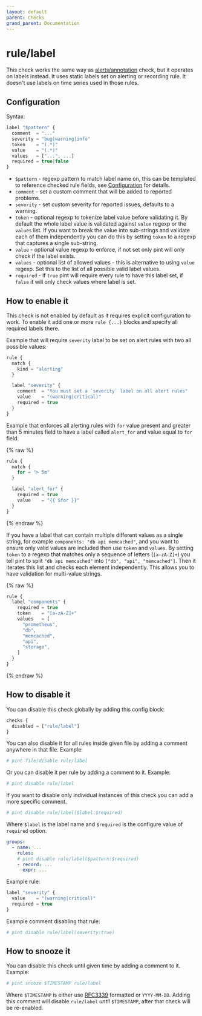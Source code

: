 ```yaml
---
layout: default
parent: Checks
grand_parent: Documentation
---
```


# rule/label

This check works the same way as [alerts/annotation](../alerts/annotation.md) check,
but it operates on labels instead.
It uses static labels set on alerting or recording rule. It doesn't use
labels on time series used in those rules.

## Configuration

Syntax:

```js
label "$pattern" {
  comment  = "..."
  severity = "bug|warning|info"
  token    = "(.*)"
  value    = "(.*)"
  values   = ["...", ...]
  required = true|false
}
```

- `$pattern` - regexp pattern to match label name on, this can be templated
  to reference checked rule fields, see [Configuration](../../configuration.md)
  for details.
- `comment` - set a custom comment that will be added to reported problems.
- `severity` - set custom severity for reported issues, defaults to a warning.
- `token` - optional regexp to tokenize label value before validating it.
  By default the whole label value is validated against `value` regexp or
  the `values` list. If you want to break the value into sub-strings and
  validate each of them independently you can do this by setting `token`
  to a regexp that captures a single sub-string.
- `value` - optional value regexp to enforce, if not set only pint will only
  check if the label exists.
- `values` - optional list of allowed values - this is alternative to using
  `value` regexp. Set this to the list of all possible valid label values.
- `required` - if `true` pint will require every rule to have this label set,
  if `false` it will only check values where label is set.

## How to enable it

This check is not enabled by default as it requires explicit configuration
to work.
To enable it add one or more `rule {...}` blocks and specify all required
labels there.

Example that will require `severity` label to be set on alert rules with two
all possible values:

```js
rule {
  match {
    kind = "alerting"
  }

  label "severity" {
    comment  = "You must set a `severity` label on all alert rules"
    value    = "(warning|critical)"
    required = true
  }
}
```

Example that enforces all alerting rules with `for` value present and greater
than 5 minutes field to have a label called `alert_for` and value equal to
`for` field.

{% raw %}

```js
rule {
  match {
    for = "> 5m"
  }

  label "alert_for" {
    required = true
    value    = "{{ $for }}"
  }
}
```

{% endraw %}

If you have a label that can contain multiple different values as a single string,
for example `components: "db api memcached"`, and you want to ensure only valid values
are included then use `token` and `values`.
By setting `token` to a regexp that matches only a sequence of letters (`[a-zA-Z]+`)
you tell pint to split `"db api memcached"` into `["db", "api", "memcached"]`.
Then it iterates this list and checks each element independently.
This allows you to have validation for multi-value strings.

{% raw %}

```js
rule {
  label "components" {
    required = true
    token    = "[a-zA-Z]+"
    values   = [
      "prometheus",
      "db",
      "memcached",
      "api",
      "storage",
    ]
  }
}
```

{% endraw %}

## How to disable it

You can disable this check globally by adding this config block:

```js
checks {
  disabled = ["rule/label"]
}
```

You can also disable it for all rules inside given file by adding
a comment anywhere in that file. Example:

```yaml
# pint file/disable rule/label
```

Or you can disable it per rule by adding a comment to it. Example:

```yaml
# pint disable rule/label
```

If you want to disable only individual instances of this check
you can add a more specific comment.

```yaml
# pint disable rule/label($label:$required)
```

Where `$label` is the label name and `$required` is the configure value
of `required` option.

```yaml
groups:
  - name: ...
    rules:
    # pint disable rule/label($pattern:$required)
    - record: ...
      expr: ...
```

Example rule:

```js
label "severity" {
  value    = "(warning|critical)"
  required = true
}
```

Example comment disabling that rule:

```yaml
# pint disable rule/label(severity:true)
```

## How to snooze it

You can disable this check until given time by adding a comment to it. Example:

```yaml
# pint snooze $TIMESTAMP rule/label
```

Where `$TIMESTAMP` is either use [RFC3339](https://www.rfc-editor.org/rfc/rfc3339)
formatted  or `YYYY-MM-DD`.
Adding this comment will disable `rule/label` *until* `$TIMESTAMP`, after that
check will be re-enabled.
